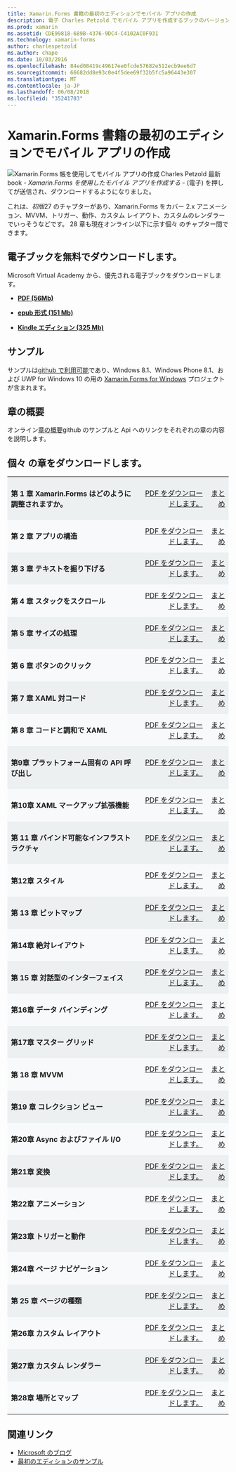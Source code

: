 ```yaml
---
title: Xamarin.Forms 書籍の最初のエディションでモバイル アプリの作成
description: 電子 Charles Petzold でモバイル アプリを作成するブックのバージョンと Xamarin.Forms アプリケーション開発について説明します。
ms.prod: xamarin
ms.assetid: CDE99818-689B-4376-9DC4-C4102AC0F931
ms.technology: xamarin-forms
author: charlespetzold
ms.author: chape
ms.date: 10/03/2016
ms.openlocfilehash: 84ed08419c49617ee0fcde57682e512ecb9ee6d7
ms.sourcegitcommit: 66682dd8e93c0e4f5dee69f32b5fc5a96443e307
ms.translationtype: MT
ms.contentlocale: ja-JP
ms.lasthandoff: 06/08/2018
ms.locfileid: "35241703"
---
```

# <a name="creating-mobile-apps-with-xamarinforms-book-first-edition"></a>Xamarin.Forms 書籍の最初のエディションでモバイル アプリの作成

<p><img src="Images/Cover-sml.png" title="Xamarin.Forms 帳を使用してモバイル アプリの作成" align="left" />Charles Petzold 最新 book - <i>Xamarin.Forms を使用したモバイル アプリを作成する</i> - (電子) を押してが送信され、ダウンロードするようになりました。</p>

これは、*初版*27 のチャプターがあり、Xamarin.Forms をカバー&nbsp;2.x アニメーション、MVVM、トリガー、動作、カスタム レイアウト、カスタムのレンダラーでいっそうなどです。
28 章も現在オンライン以下に示す個々 のチャプター間できます。

## <a name="download-ebook-for-free"></a>電子ブックを無料でダウンロードします。

Microsoft Virtual Academy から、優先される電子ブックをダウンロードします。

*    [**PDF (56Mb)**](https://aka.ms/xamebook)

*    [**epub 形式 (151 Mb)**](https://aka.ms/xamebook/epub)

*    [**Kindle エディション (325 Mb)**](https://aka.ms/xamebook/mobi)

## <a name="samples"></a>サンプル

サンプルは[github で利用可能](https://github.com/xamarin/xamarin-forms-book-samples)であり、Windows 8.1、Windows Phone 8.1、および UWP for Windows 10 の用の [Xamarin.Forms for Windows](~/xamarin-forms/platform/windows/index.md) プロジェクトが含まれます。

## <a name="chapter-summaries"></a>章の概要

オンライン[章の概要](summaries/index.md)github のサンプルと Api へのリンクをそれぞれの章の内容を説明します。

## <a name="download-individual-chapters"></a>個々 の章をダウンロードします。

<table style="border:0px; box-shadow:0 0px 0px" cellpadding="0" cellspacing="2" border="0" width="85%">
<tr style="background:#ecf0f1">
  <td style="border:0px;">
    <h4>第 1 章 Xamarin.Forms はどのように調整されますか。</h4>
  </td>
  <td style="border:0px;" align="right"><a href="https://download.xamarin.com/developer/xamarin-forms-book/XamarinFormsBook-Ch01-Apr2016.pdf">PDF をダウンロードします。</a> </td>
  <td style="border:0px;" align="right"><a href="summaries/chapter01.md">まとめ</a></td>
</tr>
<tr style="background:#f8f9fa">
  <td style="border:0px;">
    <h4>第 2 章 アプリの構造</h4>
  </td>
  <td style="border:0px;" align="right"><a href="https://download.xamarin.com/developer/xamarin-forms-book/XamarinFormsBook-Ch02-Apr2016.pdf">PDF をダウンロードします。</a> </td>
  <td style="border:0px;" align="right"><a href="summaries/chapter02.md">まとめ</a></td>
</tr>
<tr style="background:#ecf0f1">
  <td style="border:0px;">
    <h4>第 3 章 テキストを掘り下げる</h4>
  </td>
  <td style="border:0px;" align="right"><a href="https://download.xamarin.com/developer/xamarin-forms-book/XamarinFormsBook-Ch03-Apr2016.pdf">PDF をダウンロードします。</a> </td>
  <td style="border:0px;" align="right"><a href="summaries/chapter03.md">まとめ</a></td>
</tr>
<tr style="background:#f8f9fa">
  <td style="border:0px;">
    <h4>第 4 章 スタックをスクロール</h4>
  </td>
  <td style="border:0px;" align="right"><a href="https://download.xamarin.com/developer/xamarin-forms-book/XamarinFormsBook-Ch04-Apr2016.pdf">PDF をダウンロードします。</a> </td>
  <td style="border:0px;" align="right"><a href="summaries/chapter04.md">まとめ</a></td>
</tr>
<tr style="background:#ecf0f1">
  <td style="border:0px;">
    <h4>第 5 章 サイズの処理</h4>
  </td>
  <td style="border:0px;" align="right"><a href="https://download.xamarin.com/developer/xamarin-forms-book/XamarinFormsBook-Ch05-Apr2016.pdf">PDF をダウンロードします。</a> </td>
  <td style="border:0px;" align="right"><a href="summaries/chapter05.md">まとめ</a></td>
</tr>
<tr style="background:#f8f9fa">
  <td style="border:0px;">
    <h4>第 6 章 ボタンのクリック</h4>
  </td>
  <td style="border:0px;" align="right"><a href="https://download.xamarin.com/developer/xamarin-forms-book/XamarinFormsBook-Ch06-Apr2016.pdf">PDF をダウンロードします。</a> </td>
  <td style="border:0px;" align="right"><a href="summaries/chapter06.md">まとめ</a></td>
</tr>
<tr style="background:#ecf0f1">
  <td style="border:0px;">
    <h4>第 7 章 XAML 対コード</h4>
  </td>
  <td style="border:0px;" align="right"><a href="https://download.xamarin.com/developer/xamarin-forms-book/XamarinFormsBook-Ch07-Apr2016.pdf">PDF をダウンロードします。</a> </td>
  <td style="border:0px;" align="right"><a href="summaries/chapter07.md">まとめ</a></td>
</tr>
<tr style="background:#f8f9fa">
  <td style="border:0px;">
    <h4>第 8 章 コードと調和で XAML</h4>
  </td>
  <td style="border:0px;" align="right"><a href="https://download.xamarin.com/developer/xamarin-forms-book/XamarinFormsBook-Ch08-Apr2016.pdf">PDF をダウンロードします。</a> </td>
  <td style="border:0px;" align="right"><a href="summaries/chapter08.md">まとめ</a></td>
</tr>
<tr style="background:#ecf0f1">
  <td style="border:0px;">
    <h4>第9章 プラットフォーム固有の API 呼び出し</h4>
  </td>
  <td style="border:0px;" align="right"><a href="https://download.xamarin.com/developer/xamarin-forms-book/XamarinFormsBook-Ch09-Apr2016.pdf">PDF をダウンロードします。</a> </td>
  <td style="border:0px;" align="right"><a href="summaries/chapter09.md">まとめ</a></td>
</tr>
<tr style="background:#f8f9fa">
  <td style="border:0px;">
    <h4>第10章 XAML マークアップ拡張機能</h4>
  </td>
  <td style="border:0px;" align="right"><a href="https://download.xamarin.com/developer/xamarin-forms-book/XamarinFormsBook-Ch10-Apr2016.pdf">PDF をダウンロードします。</a> </td>
  <td style="border:0px;" align="right"><a href="summaries/chapter10.md">まとめ</a></td>
</tr>
<tr style="background:#ecf0f1">
  <td style="border:0px;">
    <h4>第 11 章 バインド可能なインフラストラクチャ</h4>
  </td>
  <td style="border:0px;" align="right"><a href="https://download.xamarin.com/developer/xamarin-forms-book/XamarinFormsBook-Ch11-Apr2016.pdf">PDF をダウンロードします。</a> </td>
  <td style="border:0px;" align="right"><a href="summaries/chapter11.md">まとめ</a></td>
</tr>
<tr style="background:#f8f9fa">
  <td style="border:0px;">
    <h4>第12章 スタイル</h4>
  </td>
  <td style="border:0px;" align="right"><a href="https://download.xamarin.com/developer/xamarin-forms-book/XamarinFormsBook-Ch12-Apr2016.pdf">PDF をダウンロードします。</a> </td>
  <td style="border:0px;" align="right"><a href="summaries/chapter12.md">まとめ</a></td>
</tr>
<tr style="background:#ecf0f1">
  <td style="border:0px;">
    <h4>第 13 章 ビットマップ</h4>
  </td>
  <td style="border:0px;" align="right"><a href="https://download.xamarin.com/developer/xamarin-forms-book/XamarinFormsBook-Ch13-Apr2016.pdf">PDF をダウンロードします。</a> </td>
  <td style="border:0px;" align="right"><a href="summaries/chapter13.md">まとめ</a></td>
</tr>
<tr style="background:#f8f9fa">
  <td style="border:0px;">
    <h4>第14章 絶対レイアウト</h4>
  </td>
  <td style="border:0px;" align="right"><a href="https://download.xamarin.com/developer/xamarin-forms-book/XamarinFormsBook-Ch14-Apr2016.pdf">PDF をダウンロードします。</a> </td>
  <td style="border:0px;" align="right"><a href="summaries/chapter14.md">まとめ</a></td>
</tr>
<tr style="background:#ecf0f1">
  <td style="border:0px;">
    <h4>第 15 章 対話型のインターフェイス</h4>
  </td>
  <td style="border:0px;" align="right"><a href="https://download.xamarin.com/developer/xamarin-forms-book/XamarinFormsBook-Ch15-Apr2016.pdf">PDF をダウンロードします。</a> </td>
  <td style="border:0px;" align="right"><a href="summaries/chapter15.md">まとめ</a></td>
</tr>
<tr style="background:#f8f9fa">
  <td style="border:0px;">
    <h4>第16章 データ バインディング</h4>
  </td>
  <td style="border:0px;" align="right"><a href="https://download.xamarin.com/developer/xamarin-forms-book/XamarinFormsBook-Ch16-Apr2016.pdf">PDF をダウンロードします。</a> </td>
  <td style="border:0px;" align="right"><a href="summaries/chapter16.md">まとめ</a></td>
</tr>
<tr style="background:#ecf0f1">
  <td style="border:0px;">
    <h4>第17章 マスター グリッド</h4>
  </td>
  <td style="border:0px;" align="right"><a href="https://download.xamarin.com/developer/xamarin-forms-book/XamarinFormsBook-Ch17-Apr2016.pdf">PDF をダウンロードします。</a> </td>
  <td style="border:0px;" align="right"><a href="summaries/chapter17.md">まとめ</a></td></tr>
<tr style="background:#f8f9fa">
  <td style="border:0px;">
    <h4>第 18 章 MVVM</h4>
  </td>
  <td style="border:0px;" align="right"><a href="https://download.xamarin.com/developer/xamarin-forms-book/XamarinFormsBook-Ch18-Apr2016.pdf">PDF をダウンロードします。</a> </td>
  <td style="border:0px;" align="right"><a href="summaries/chapter18.md">まとめ</a></td></tr>
<tr style="background:#ecf0f1">
  <td style="border:0px;">
    <h4>第19 章 コレクション ビュー</h4>
  </td>
  <td style="border:0px;" align="right"><a href="https://download.xamarin.com/developer/xamarin-forms-book/XamarinFormsBook-Ch19-Apr2016.pdf">PDF をダウンロードします。</a> </td>
  <td style="border:0px;" align="right"><a href="summaries/chapter19.md">まとめ</a></td></tr>
<tr style="background:#f8f9fa">
  <td style="border:0px;">
    <h4>第20章 Async およびファイル I/O</h4>
  </td>
  <td style="border:0px;" align="right"><a href="https://download.xamarin.com/developer/xamarin-forms-book/XamarinFormsBook-Ch20-Apr2016.pdf">PDF をダウンロードします。</a> </td>
  <td style="border:0px;" align="right"><a href="summaries/chapter20.md">まとめ</a></td></tr>
<tr style="background:#ecf0f1">
  <td style="border:0px;">
    <h4>第21章 変換</h4>
  </td>
  <td style="border:0px;" align="right"><a href="https://download.xamarin.com/developer/xamarin-forms-book/XamarinFormsBook-Ch21-Apr2016.pdf">PDF をダウンロードします。</a> </td>
  <td style="border:0px;" align="right"><a href="summaries/chapter21.md">まとめ</a></td></tr>
</tr>
<tr style="background:#f8f9fa">
  <td style="border:0px;">
    <h4>第22章 アニメーション</h4>
  </td>
  <td style="border:0px;" align="right"><a href="https://download.xamarin.com/developer/xamarin-forms-book/XamarinFormsBook-Ch22-Apr2016.pdf">PDF をダウンロードします。</a> </td>
  <td style="border:0px;" align="right"><a href="summaries/chapter22.md">まとめ</a></td></tr>
</tr>
<tr style="background:#ecf0f1">
  <td style="border:0px;">
    <h4>第23章 トリガーと動作</h4>
  </td>
  <td style="border:0px;" align="right"><a href="https://download.xamarin.com/developer/xamarin-forms-book/XamarinFormsBook-Ch23-Apr2016.pdf">PDF をダウンロードします。</a> </td>
  <td style="border:0px;" align="right"><a href="summaries/chapter23.md">まとめ</a></td></tr>
</tr>
<tr style="background:#f8f9fa">
  <td style="border:0px;">
    <h4>第24章 ページ ナビゲーション</h4>
  </td>
  <td style="border:0px;" align="right"><a href="https://download.xamarin.com/developer/xamarin-forms-book/XamarinFormsBook-Ch24-Apr2016.pdf">PDF をダウンロードします。</a> </td>
  <td style="border:0px;" align="right"><a href="summaries/chapter24.md">まとめ</a></td></tr>
</tr>
<tr style="background:#ecf0f1">
  <td style="border:0px;">
    <h4>第 25 章 ページの種類</h4>
  </td>
  <td style="border:0px;" align="right"><a href="https://download.xamarin.com/developer/xamarin-forms-book/XamarinFormsBook-Ch25-Apr2016.pdf">PDF をダウンロードします。</a> </td>
  <td style="border:0px;" align="right"><a href="summaries/chapter25.md">まとめ</a></td></tr>
</tr>
<tr style="background:#f8f9fa">
  <td style="border:0px;">
    <h4>第26章 カスタム レイアウト</h4>
  </td>
  <td style="border:0px;" align="right"><a href="https://download.xamarin.com/developer/xamarin-forms-book/XamarinFormsBook-Ch26-Apr2016.pdf">PDF をダウンロードします。</a> </td>
  <td style="border:0px;" align="right"><a href="summaries/chapter26.md">まとめ</a></td></tr>
</tr>
<tr style="background:#ecf0f1">
  <td style="border:0px;">
    <h4>第27章 カスタム レンダラー</h4>
  </td>
  <td style="border:0px;" align="right"><a href="https://download.xamarin.com/developer/xamarin-forms-book/XamarinFormsBook-Ch27-Apr2016.pdf">PDF をダウンロードします。</a> </td>
  <td style="border:0px;" align="right"><a href="summaries/chapter27.md">まとめ</a></td></tr>
</tr>
<tr style="background:#f8f9fa">
  <td style="border:0px;">
    <h4>第28章 場所とマップ</h4>
  </td>
  <td style="border:0px;" align="right"><a href="https://download.xamarin.com/developer/xamarin-forms-book/XamarinFormsBook-Ch28-Aug2016.pdf">PDF をダウンロードします。</a> </td>
  <td style="border:0px;" align="right"><a href="summaries/chapter28.md">まとめ</a></td></tr>
</tr>
</table>



## <a name="related-links"></a>関連リンク

- [Microsoft のブログ](https://blogs.msdn.microsoft.com/microsoft_press/2016/03/31/free-ebook-creating-mobile-apps-with-xamarin-forms/)
- [最初のエディションのサンプル](https://github.com/xamarin/xamarin-forms-book-samples)
